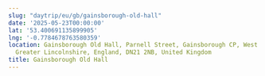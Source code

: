 ```yaml
---
slug: "daytrip/eu/gb/gainsborough-old-hall"
date: '2025-05-23T00:00:00'
lat: '53.400691135899905'
lng: '-0.7784678763580359'
location: Gainsborough Old Hall, Parnell Street, Gainsborough CP, West Lindsey, Lincolnshire,
  Greater Lincolnshire, England, DN21 2NB, United Kingdom
title: Gainsborough Old Hall
---
```




